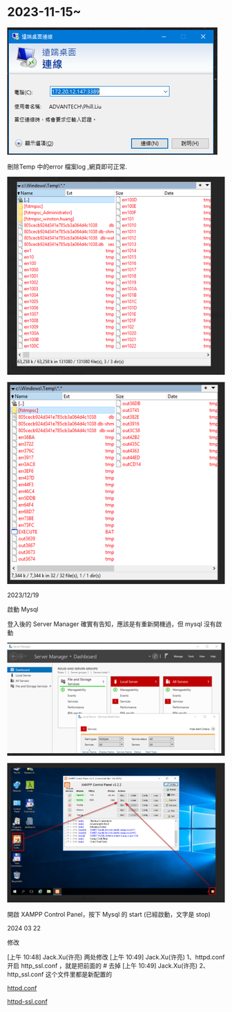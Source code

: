# 2023-11-15~

![Untitled](2023-11-15~%205c30249882f9485b9c5b27338d4fefbb/Untitled.png)

 刪除Temp 中的error 檔案log ,網頁即可正常. 

![Untitled](2023-11-15~%205c30249882f9485b9c5b27338d4fefbb/Untitled%201.png)

![Untitled](2023-11-15~%205c30249882f9485b9c5b27338d4fefbb/Untitled%202.png)

2023/12/19 

啟動 Mysql 

登入後的 Server Manager 確實有告知，應該是有重新開機過，但 mysql 沒有啟動

![Untitled](2023-11-15~%205c30249882f9485b9c5b27338d4fefbb/Untitled%203.png)

![Untitled](2023-11-15~%205c30249882f9485b9c5b27338d4fefbb/Untitled%204.png)

開啟 XAMPP Control Panel，按下 Mysql 的 start (已經啟動，文字是 stop)

2024 03 22 

修改 

[上午 10:48] Jack.Xu(许亮)
两处修改
[上午 10:49] Jack.Xu(许亮)
1、httpd.conf 开启 http_ssl.conf ，就是把前面的 # 去掉
[上午 10:49] Jack.Xu(许亮)
2、http_ssl.conf 这个文件里都是新配置的

[httpd.conf](2023-11-15~%205c30249882f9485b9c5b27338d4fefbb/httpd.conf)

[httpd-ssl.conf](2023-11-15~%205c30249882f9485b9c5b27338d4fefbb/httpd-ssl.conf)